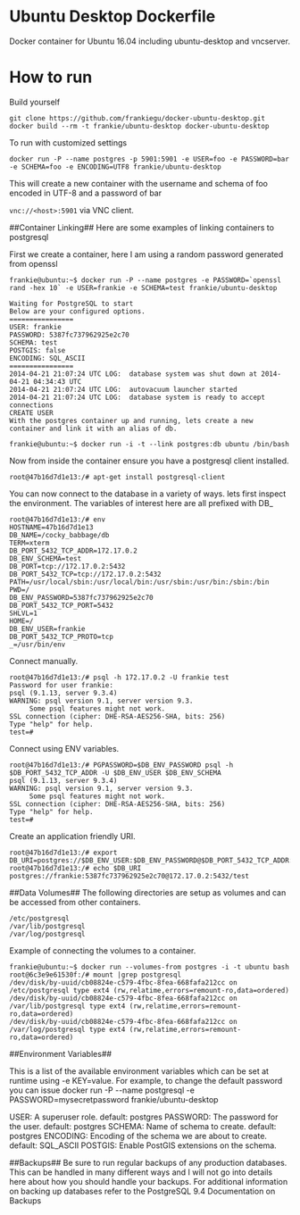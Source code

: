 # Ubuntu Desktop Dockerfile

Docker container for Ubuntu 16.04 including ubuntu-desktop and vncserver.

# How to run

Build yourself
```
git clone https://github.com/frankiegu/docker-ubuntu-desktop.git
docker build --rm -t frankie/ubuntu-desktop docker-ubuntu-desktop
```

To run with customized settings

```
docker run -P --name postgres -p 5901:5901 -e USER=foo -e PASSWORD=bar -e SCHEMA=foo -e ENCODING=UTF8 frankie/ubuntu-desktop
```

This will create a new container with the username and schema of foo encoded in UTF-8 and a password of bar

`vnc://<host>:5901` via VNC client.


##Container Linking##
Here are some examples of linking containers to postgresql

First we create a container, here I am using a random password generated from openssl

```
frankie@ubuntu:~$ docker run -P --name postgres -e PASSWORD=`openssl rand -hex 10` -e USER=frankie -e SCHEMA=test frankie/ubuntu-desktop

Waiting for PostgreSQL to start
Below are your configured options.
================
USER: frankie
PASSWORD: 5387fc737962925e2c70
SCHEMA: test
POSTGIS: false
ENCODING: SQL_ASCII
================
2014-04-21 21:07:24 UTC LOG:  database system was shut down at 2014-04-21 04:34:43 UTC
2014-04-21 21:07:24 UTC LOG:  autovacuum launcher started
2014-04-21 21:07:24 UTC LOG:  database system is ready to accept connections
CREATE USER
With the postgres container up and running, lets create a new container and link it with an alias of db.
```

```
frankie@ubuntu:~$ docker run -i -t --link postgres:db ubuntu /bin/bash
```

Now from inside the container ensure you have a postgresql client installed.

```
root@47b16d7d1e13:/# apt-get install postgresql-client
```

You can now connect to the database in a variety of ways. lets first inspect the environment. The variables of interest here are all prefixed with DB_

```
root@47b16d7d1e13:/# env
HOSTNAME=47b16d7d1e13
DB_NAME=/cocky_babbage/db
TERM=xterm
DB_PORT_5432_TCP_ADDR=172.17.0.2
DB_ENV_SCHEMA=test
DB_PORT=tcp://172.17.0.2:5432
DB_PORT_5432_TCP=tcp://172.17.0.2:5432
PATH=/usr/local/sbin:/usr/local/bin:/usr/sbin:/usr/bin:/sbin:/bin
PWD=/
DB_ENV_PASSWORD=5387fc737962925e2c70
DB_PORT_5432_TCP_PORT=5432
SHLVL=1
HOME=/
DB_ENV_USER=frankie
DB_PORT_5432_TCP_PROTO=tcp
_=/usr/bin/env
```

Connect manually.


```
root@47b16d7d1e13:/# psql -h 172.17.0.2 -U frankie test
Password for user frankie:
psql (9.1.13, server 9.3.4)
WARNING: psql version 9.1, server version 9.3.
     Some psql features might not work.
SSL connection (cipher: DHE-RSA-AES256-SHA, bits: 256)
Type "help" for help.
test=#
```

Connect using ENV variables.

```
root@47b16d7d1e13:/# PGPASSWORD=$DB_ENV_PASSWORD psql -h $DB_PORT_5432_TCP_ADDR -U $DB_ENV_USER $DB_ENV_SCHEMA
psql (9.1.13, server 9.3.4)
WARNING: psql version 9.1, server version 9.3.
     Some psql features might not work.
SSL connection (cipher: DHE-RSA-AES256-SHA, bits: 256)
Type "help" for help.
test=#
```

Create an application friendly URI.

```
root@47b16d7d1e13:/# export DB_URI=postgres://$DB_ENV_USER:$DB_ENV_PASSWORD@$DB_PORT_5432_TCP_ADDR:$DB_PORT_5432_TCP_PORT/$DB_ENV_SCHEMA
root@47b16d7d1e13:/# echo $DB_URI
postgres://frankie:5387fc737962925e2c70@172.17.0.2:5432/test
```

##Data Volumes##
The following directories are setup as volumes and can be accessed from other containers.

```
/etc/postgresql
/var/lib/postgresql
/var/log/postgresql
```

Example of connecting the volumes to a container.

```
frankie@ubuntu:~$ docker run --volumes-from postgres -i -t ubuntu bash
root@6c3e9e61530f:/# mount |grep postgresql
/dev/disk/by-uuid/cb08824e-c579-4fbc-8fea-668fafa212cc on /etc/postgresql type ext4 (rw,relatime,errors=remount-ro,data=ordered)
/dev/disk/by-uuid/cb08824e-c579-4fbc-8fea-668fafa212cc on /var/lib/postgresql type ext4 (rw,relatime,errors=remount-ro,data=ordered)
/dev/disk/by-uuid/cb08824e-c579-4fbc-8fea-668fafa212cc on /var/log/postgresql type ext4 (rw,relatime,errors=remount-ro,data=ordered)
```

##Environment Variables##

This is a list of the available environment variables which can be set at runtime using -e KEY=value.
For example, to change the default password you can issue docker run -P --name postgresql -e PASSWORD=mysecretpassword frankie/ubuntu-desktop

USER: A superuser role. default: postgres
PASSWORD: The password for the user. default: postgres
SCHEMA: Name of schema to create. default: postgres
ENCODING: Encoding of the schema we are about to create. default: SQL_ASCII
POSTGIS: Enable PostGIS extensions on the schema.

##Backups##
Be sure to run regular backups of any production databases. This can be handled in many different ways and I will not go into details here about how you should handle your backups. For additional information on backing up databases refer to the PostgreSQL 9.4 Documentation on Backups
